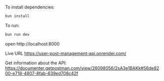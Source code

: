 To install dependencies:
```sh
bun install
```

To run:
```sh
bun run dev
```

open http://localhost:8000

Live URL
https://user-post-management-api.onrender.com/

Get information about the API:
https://documenter.getpostman.com/view/26098056/2sA3e1BAKk#56de8200-e718-4807-8fab-639ed708c42f

